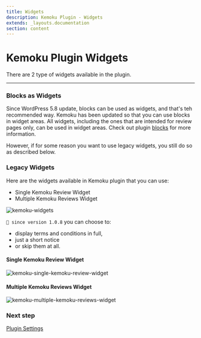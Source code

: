 ```yaml
---
title: Widgets
description: Kemoku Plugin - Widgets
extends: _layouts.documentation
section: content
---
```


# Kemoku Plugin Widgets

There are 2 type of widgets available in the plugin.

---

### Blocks as Widgets

Since WordPress 5.8 update, blocks can be used as widgets, and that's teh recommended way. Kemoku has been updated so that you can use blocks in widget areas. All widgets, including the ones that are intended for review pages only, can be used in widget areas. Check out plugin [blocks](/docs/kemoku/blocks) for more information.

However, if for some reason you want to use legacy widgets, you still do so as described below.

### Legacy Widgets

Here are the widgets available in Kemoku plugin that you can use:

- Single Kemoku Review Widget
- Multiple Kemoku Reviews Widget

![kemoku-widgets](https://media.dinomatic.com/images/docs/kemoku/kemoku-widgets.png)



`💁 since version 1.0.8` you can choose to:

- display terms and conditions in full,
- just a short notice
- or skip them at all.

#### Single Kemoku Review Widget

![kemoku-single-kemoku-review-widget](https://media.dinomatic.com/images/docs/kemoku/kemoku-review-widget.png)

#### Multiple Kemoku Reviews Widget

![kemoku-multiple-kemoku-reviews-widget](https://media.dinomatic.com/images/docs/kemoku/kemoku-reviews-widget.png)

### Next step

[Plugin Settings](/docs/kemoku/settings/)
